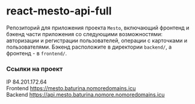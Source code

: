 # react-mesto-api-full
Репозиторий для приложения проекта `Mesto`, включающий фронтенд и бэкенд части приложения со следующими возможностями: авторизации и регистрации пользователей, операции с карточками и пользователями. Бэкенд расположите в директории `backend/`, а фронтенд - в `frontend/`. 
  
  
### Ссылки на проект  

IP 84.201.172.64  
Frontend https://mesto.baturina.nomoredomains.icu  
Backend https://api.mesto.baturina.nomore.nomoredomains.icu 
